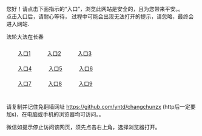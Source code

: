 您好！请点击下面指示的“入口”，浏览此网站是安全的，且为您带来平安。。 <br/>
点击入口后，请耐心等待， 过程中可能会出现无法打开的提示，请忽略，最终会进入网站. </br>

法轮大法在长春<br/>
<div style="padding:10px"><a style="margin:20px" target="_blank" href="https://d26wjygioo4smd.cloudfront.net/2Qpsp?yglkpo" id="ccLink1" rel="nofollow">入口1</a> <a target="_blank" style="margin:20px" href="https://dr1cgw0vbvsn5.cloudfront.net/2Qpsp?tfpdnglk" id="ccLink2" rel="nofollow">入口2</a> <a style="margin:20px" target="_blank" href="https://d3ixoasfmsxh2h.cloudfront.net/2Qpsp?fpozqjo" id="ccLink3" rel="nofollow">入口3</a></div>

<div style="padding:10px" ><a style="margin:20px" target="_blank" href="https://d26wjygioo4smd.cloudfront.net/2Qpsp?yglkpo" id="ccLink4" rel="nofollow">入口4</a> <a style="margin:20px" href="https://dr1cgw0vbvsn5.cloudfront.net/2Qpsp?tfpdnglk" target="_blank" id="ccLink5" rel="nofollow">入口5</a> <a style="margin:20px" href="https://d3ixoasfmsxh2h.cloudfront.net/2Qpsp?fpozqjo" target="_blank" id="ccLink6" rel="nofollow">入口6</a></div>

<div style="padding:10px"><a style="margin:20px" target="_blank" href="https://d26wjygioo4smd.cloudfront.net/2Qpsp?yglkpo" id="ccLink7" rel="nofollow">入口7</a> <a style="margin:20px" href="https://dr1cgw0vbvsn5.cloudfront.net/2Qpsp?tfpdnglk" target="_blank" id="ccLink8" rel="nofollow">入口8</a> <a style="margin:20px" target="_blank" href="https://d3ixoasfmsxh2h.cloudfront.net/2Qpsp?fpozqjo" id="ccLink9" rel="nofollow">入口9</a></div>

<br/>



请复制并记住免翻墙网址 https://github.com/yntd/changchunzx (http后一定要加s)，在电脑或手机的浏览器均可访问。。<br/>

微信如提示停止访问该网页，须先点击右上角，选择浏览器打开。
